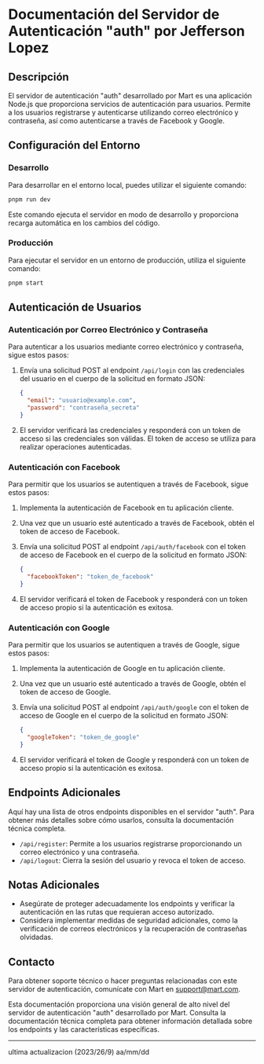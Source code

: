 # Documentación del Servidor de Autenticación "auth" por Jefferson Lopez

## Descripción

El servidor de autenticación "auth" desarrollado por Mart es una aplicación Node.js que proporciona servicios de autenticación para usuarios. Permite a los usuarios registrarse y autenticarse utilizando correo electrónico y contraseña, así como autenticarse a través de Facebook y Google.

## Configuración del Entorno

### Desarrollo

Para desarrollar en el entorno local, puedes utilizar el siguiente comando:

```bash
pnpm run dev
```

Este comando ejecuta el servidor en modo de desarrollo y proporciona recarga automática en los cambios del código.

### Producción

Para ejecutar el servidor en un entorno de producción, utiliza el siguiente comando:

```bash
pnpm start
```

## Autenticación de Usuarios

### Autenticación por Correo Electrónico y Contraseña

Para autenticar a los usuarios mediante correo electrónico y contraseña, sigue estos pasos:

1.  Envía una solicitud POST al endpoint `/api/login` con las credenciales del usuario en el cuerpo de la solicitud en formato JSON:

    ```json
    {
      "email": "usuario@example.com",
      "password": "contraseña_secreta"
    }
    ```

2.  El servidor verificará las credenciales y responderá con un token de acceso si las credenciales son válidas. El token de acceso se utiliza para realizar operaciones autenticadas.

### Autenticación con Facebook

Para permitir que los usuarios se autentiquen a través de Facebook, sigue estos pasos:

1.  Implementa la autenticación de Facebook en tu aplicación cliente.
2.  Una vez que un usuario esté autenticado a través de Facebook, obtén el token de acceso de Facebook.
3.  Envía una solicitud POST al endpoint `/api/auth/facebook` con el token de acceso de Facebook en el cuerpo de la solicitud en formato JSON:

    ```json
    {
      "facebookToken": "token_de_facebook"
    }
    ```

4.  El servidor verificará el token de Facebook y responderá con un token de acceso propio si la autenticación es exitosa.

### Autenticación con Google

Para permitir que los usuarios se autentiquen a través de Google, sigue estos pasos:

1.  Implementa la autenticación de Google en tu aplicación cliente.
2.  Una vez que un usuario esté autenticado a través de Google, obtén el token de acceso de Google.
3.  Envía una solicitud POST al endpoint `/api/auth/google` con el token de acceso de Google en el cuerpo de la solicitud en formato JSON:

    ```json
    {
      "googleToken": "token_de_google"
    }
    ```

4.  El servidor verificará el token de Google y responderá con un token de acceso propio si la autenticación es exitosa.

## Endpoints Adicionales

Aquí hay una lista de otros endpoints disponibles en el servidor "auth". Para obtener más detalles sobre cómo usarlos, consulta la documentación técnica completa.

- `/api/register`: Permite a los usuarios registrarse proporcionando un correo electrónico y una contraseña.
- `/api/logout`: Cierra la sesión del usuario y revoca el token de acceso.

## Notas Adicionales

- Asegúrate de proteger adecuadamente los endpoints y verificar la autenticación en las rutas que requieran acceso autorizado.
- Considera implementar medidas de seguridad adicionales, como la verificación de correos electrónicos y la recuperación de contraseñas olvidadas.

## Contacto

Para obtener soporte técnico o hacer preguntas relacionadas con este servidor de autenticación, comunícate con Mart en [support@mart.com](mailto:contacto@mart.com).

Esta documentación proporciona una visión general de alto nivel del servidor de autenticación "auth" desarrollado por Mart. Consulta la documentación técnica completa para obtener información detallada sobre los endpoints y las características específicas.

---

ultima actualizacion (2023/26/9) aa/mm/dd
